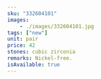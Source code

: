 ```yaml
---
sku: "332604101"
images:
    - ./images/332604101.jpg
tags: ["new"]
unit: pair
price: 42
stones: cubic zirconia
remarks: Nickel-free.
isAvailable: true
---
```

